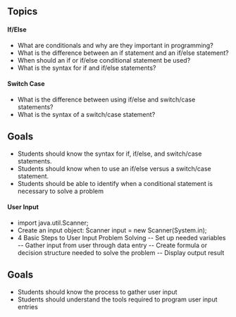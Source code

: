## Topics

#### If/Else
- What are conditionals and why are they important in programming?
- What is the difference between an if statement and an if/else statement?
- When should an if or if/else conditional statement be used?
- What is the syntax for if and if/else statements?

#### Switch Case
- What is the difference between using if/else and switch/case statements?
- What is the syntax of a switch/case statement?

## Goals
- Students should know the syntax for if, if/else, and switch/case statements.
- Students should know when to use an if/else versus a switch/case statement.
- Students should be able to identify when a conditional statement is necessary to solve a problem

#### User Input
- import java.util.Scanner;
- Create an input object: Scanner input = new Scanner(System.in);
- 4 Basic Steps to User Input Problem Solving
-- Set up needed variables
-- Gather input from user through data entry
-- Create formula or decision structure needed to solve the problem
-- Display output result 

## Goals
- Students should know the process to gather user input
- Students should understand the tools required to program user input entries


